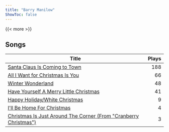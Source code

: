```yaml
---
title: "Barry Manilow"
ShowToc: false
---
```


{{< more >}}

## Songs
Title | Plays 
----- | -----: 
[Santa Claus Is Coming to Town](/songs/santa-claus-is-coming-to-town) | 188
[All I Want for Christmas Is You](/songs/all-i-want-for-christmas-is-you) | 66
[Winter Wonderland](/songs/winter-wonderland) | 48
[Have Yourself A Merry Little Christmas](/songs/have-yourself-a-merry-little-christmas) | 41
[Happy Holiday/White Christmas](/songs/happy-holidaywhite-christmas) | 9
[I'll Be Home For Christmas](/songs/ill-be-home-for-christmas) | 4
[Christmas Is Just Around The Corner (From "Cranberry Christmas")](/songs/christmas-is-just-around-the-corner-from-cranberry-christmas) | 3

